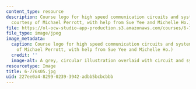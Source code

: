 ```yaml
---
content_type: resource
description: Course logo for high speed communication circuits and systems. (Image
  courtesy of Michael Perrott, with help from Sue Yee and Michelle Ho.)
file: https://ol-ocw-studio-app-production.s3.amazonaws.com/courses/6-776-high-speed-communication-circuits-spring-2005/227ee0a4829902393942adbb5bcbcbbb_6-776s05.jpg
file_type: image/jpeg
image_metadata:
  caption: Course logo for high speed communication circuits and systems. (Image courtesy
    of Michael Perrott, with help from Sue Yee and Michelle Ho.)
  credit: ''
  image-alt: A grey, circular illustration overlaid with circuit and system diagrams.
resourcetype: Image
title: 6-776s05.jpg
uid: 227ee0a4-8299-0239-3942-adbb5bcbcbbb
---
```

